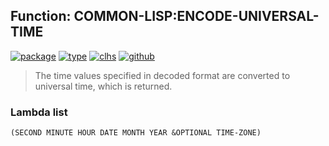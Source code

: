 ## Function: COMMON-LISP:ENCODE-UNIVERSAL-TIME
[![package](https://img.shields.io/badge/Package-COMMON--LISP-5f9ea0.svg?style=social&colorA=999999)](../) [![type](https://img.shields.io/badge/Type-Function-5f9ea0.svg?style=social&colorA=999999)](../#function) [![clhs](https://img.shields.io/badge/CLHS-ENCODE--UNIVERSAL--TIME-5f9ea0.svg?style=social&colorA=999999)](http://www.lispworks.com/documentation/HyperSpec/Body/f_encode.htm) [![github](https://img.shields.io/badge/GitHub-View_the_source-5f9ea0.svg?style=social&colorA=999999&logo=github)](https://github.com/sbcl/sbcl/blob/master/src/code/time.lisp/) 

> The time values specified in decoded format are converted to
> universal time, which is returned.

### Lambda list
```
(SECOND MINUTE HOUR DATE MONTH YEAR &OPTIONAL TIME-ZONE)
```
